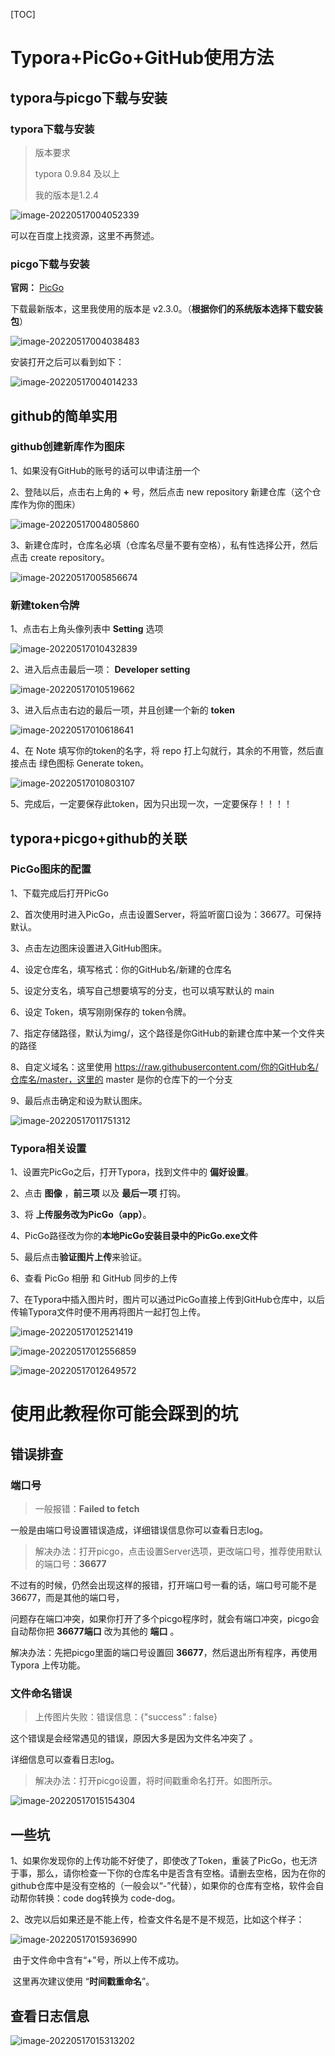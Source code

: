 [TOC]

# Typora+PicGo+GitHub使用方法

## typora与picgo下载与安装

### typora下载与安装

> 版本要求
>
> typora 0.9.84 及以上
>
> 我的版本是1.2.4

![image-20220517004052339](https://raw.githubusercontent.com/lqyspace/mypic/master/PicBed/202205170040400.png)

可以在百度上找资源，这里不再赘述。



### picgo下载与安装

**官网：** [PicGo]( https://github.com/Molunerfinn/PicGo/releases)

下载最新版本，这里我使用的版本是 v2.3.0。（**根据你们的系统版本选择下载安装包**）

![image-20220517004038483](https://raw.githubusercontent.com/lqyspace/mypic/master/PicBed/202205170040545.png)

安装打开之后可以看到如下：

![image-20220517004014233](https://raw.githubusercontent.com/lqyspace/mypic/master/PicBed/202205170040298.png)



## github的简单实用

### github创建新库作为图床

1、如果没有GitHub的账号的话可以申请注册一个

2、登陆以后，点击右上角的 **+** 号，然后点击 new repository 新建仓库（这个仓库作为你的图床）

![image-20220517004805860](https://raw.githubusercontent.com/lqyspace/mypic/master/PicBed/202205170048895.png)

3、新建仓库时，仓库名必填（仓库名尽量不要有空格），私有性选择公开，然后点击 create repository。

![image-20220517005856674](https://raw.githubusercontent.com/lqyspace/mypic/master/PicBed/202205170058732.png)



### 新建token令牌

1、点击右上角头像列表中 **Setting** 选项

![image-20220517010432839](https://raw.githubusercontent.com/lqyspace/mypic/master/PicBed/202205170104881.png)

2、进入后点击最后一项： **Developer setting**

![image-20220517010519662](https://raw.githubusercontent.com/lqyspace/mypic/master/PicBed/202205170105714.png)

3、进入后点击右边的最后一项，并且创建一个新的 **token**

![image-20220517010618641](https://raw.githubusercontent.com/lqyspace/mypic/master/PicBed/202205170106706.png)



4、在 Note 填写你的token的名字，将 repo 打上勾就行，其余的不用管，然后直接点击 绿色图标 Generate token。

![image-20220517010803107](https://raw.githubusercontent.com/lqyspace/mypic/master/PicBed/202205170108151.png)

5、完成后，一定要保存此token，因为只出现一次，一定要保存！！！！



## typora+picgo+github的关联

### PicGo图床的配置

1、下载完成后打开PicGo

2、首次使用时进入PicGo，点击设置Server，将监听窗口设为：36677。可保持默认。

3、点击左边图床设置进入GitHub图床。

4、设定仓库名，填写格式：你的GitHub名/新建的仓库名

5、设定分支名，填写自己想要填写的分支，也可以填写默认的 main

6、设定 Token，填写刚刚保存的 token令牌。

7、指定存储路径，默认为img/，这个路径是你GitHub的新建仓库中某一个文件夹的路径

8、自定义域名：这里使用 https://raw.githubusercontent.com/你的GitHub名/仓库名/master，这里的 master 是你的仓库下的一个分支

9、最后点击确定和设为默认图床。

![image-20220517011751312](https://raw.githubusercontent.com/lqyspace/mypic/master/PicBed/202205170117368.png)



### Typora相关设置

1、设置完PicGo之后，打开Typora，找到文件中的 **偏好设置**。

2、点击 **图像** ，**前三项** 以及 **最后一项** 打钩。

3、将 **上传服务改为PicGo（app）**。

4、PicGo路径改为你的**本地PicGo安装目录中的PicGo.exe文件**

5、最后点击**验证图片上传**来验证。

6、查看 PicGo 相册 和 GitHub 同步的上传

7、在Typora中插入图片时，图片可以通过PicGo直接上传到GitHub仓库中，以后传输Typora文件时便不用再将图片一起打包上传。

![image-20220517012521419](https://raw.githubusercontent.com/lqyspace/mypic/master/PicBed/202205170125477.png)

![image-20220517012556859](https://raw.githubusercontent.com/lqyspace/mypic/master/PicBed/202205170125917.png)

![image-20220517012649572](https://raw.githubusercontent.com/lqyspace/mypic/master/PicBed/202205170126617.png)





# 使用此教程你可能会踩到的坑

## 错误排查

### 端口号

> 一般报错：**Failed to fetch**

一般是由端口号设置错误造成，详细错误信息你可以查看日志log。

> 解决办法：打开picgo，点击设置Server选项，更改端口号，推荐使用默认的端口号：**36677**

不过有的时候，仍然会出现这样的报错，打开端口号一看的话，端口号可能不是36677，而是其他的端口号，

问题存在端口冲突，如果你打开了多个picgo程序时，就会有端口冲突，picgo会自动帮你把 **36677端口** 改为其他的 **端口** 。



解决办法：先把picgo里面的端口号设置回 **36677**，然后退出所有程序，再使用 Typora 上传功能。



### 文件命名错误

> 上传图片失败：错误信息：{"success" : false}

这个错误是会经常遇见的错误，原因大多是因为文件名冲突了 。

详细信息可以查看日志log。



> 解决办法：打开picgo设置，将时间戳重命名打开。如图所示。

![image-20220517015154304](https://raw.githubusercontent.com/lqyspace/mypic/master/PicBed/202205170151374.png)



## 一些坑

1、如果你发现你的上传功能不好使了，即使改了Token，重装了PicGo，也无济于事，那么，请你检查一下你的仓库名中是否含有空格。请删去空格，因为在你的github仓库中是没有空格的（一般会以“-”代替），如果你的仓库有空格，软件会自动帮你转换：code dog转换为 code-dog。

2、改完以后如果还是不能上传，检查文件名是不是不规范，比如这个样子：

![image-20220517015936990](https://raw.githubusercontent.com/lqyspace/mypic/master/PicBed/202205170159027.png)

​	由于文件命中含有“+”号，所以上传不成功。

​	这里再次建议使用 “**时间戳重命名**”。



## 查看日志信息

![image-20220517015313202](https://raw.githubusercontent.com/lqyspace/mypic/master/PicBed/202205170153248.png)





